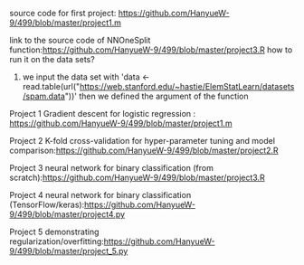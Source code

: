 source code for first project: https://github.com/HanyueW-9/499/blob/master/project1.m

 link to the source code of NNOneSplit function:https://github.com/HanyueW-9/499/blob/master/project3.R
 how to run it on the data sets? 
 1. we input the data set with 'data <- read.table(url("https://web.stanford.edu/~hastie/ElemStatLearn/datasets/spam.data"))'
 then we defined the argument of the function

Project 1 Gradient descent for logistic regression : https://github.com/HanyueW-9/499/blob/master/project1.m

Project 2 K-fold cross-validation for hyper-parameter tuning and model comparison:https://github.com/HanyueW-9/499/blob/master/project2.R

Project 3 neural network for binary classification (from scratch):https://github.com/HanyueW-9/499/blob/master/project3.R

Project 4 neural network for binary classification (TensorFlow/keras):https://github.com/HanyueW-9/499/blob/master/project4.py

Project 5 demonstrating regularization/overfitting:https://github.com/HanyueW-9/499/blob/master/project_5.py
